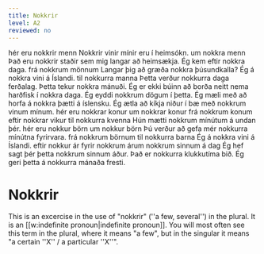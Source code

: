 ```yaml
---
title: Nokkrir
level: A2
reviewed: no
---
```

<vocabulary>
hér eru nokkrir menn
Nokkrir vinir mínir eru í heimsókn.
um nokkra menn
Það eru nokkrir staðir sem mig langar að heimsækja.
Ég kem eftir nokkra daga.
frá nokkrum mönnum
Langar þig að græða nokkra þúsundkalla?
Ég á nokkra vini á Íslandi.
til nokkurra manna
Þetta verður nokkurra daga ferðalag.
Þetta tekur nokkra mánuði.
Ég er ekki búinn að borða neitt nema harðfisk í nokkra daga.
Ég eyddi nokkrum dögum í þetta.
Ég mæli með að horfa á nokkra þætti á íslensku.
Ég ætla að kíkja niður í bæ með nokkrum vinum mínum.
hér eru nokkrar konur
um nokkrar konur
frá nokkrum konum
eftir nokkrar vikur
til nokkurra kvenna
Hún mætti nokkrum mínútum á undan þér.
hér eru nokkur börn
um nokkur börn
Þú verður að gefa mér nokkurra mínútna fyrirvara.
frá nokkrum börnum
til nokkurra barna
Ég á nokkra vini á Íslandi.
eftir nokkur ár
fyrir nokkrum árum
nokkrum sinnum á dag
Ég hef sagt þér þetta nokkrum sinnum áður.
Það er nokkurra klukkutíma bið.
Ég geri þetta á nokkurra mánaða fresti.
</vocabulary>

# Nokkrir

This is an excercise in the use of "nokkrir" (''a few, several'') in the plural. It is an [[w:indefinite pronoun|indefinite pronoun]]. You will most often see this term in the plural, where it means "a few", but in the singular it means "a certain ''X'' / a particular ''X''".
